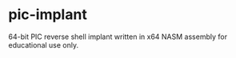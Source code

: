 # pic-implant
64-bit PIC reverse shell implant written in x64 NASM assembly for educational use only.
